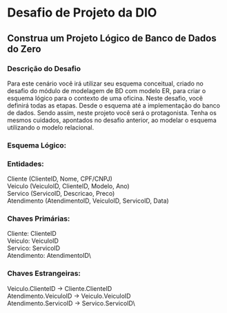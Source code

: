 # Desafio de Projeto da DIO
## Construa um Projeto Lógico de Banco de Dados do Zero

### Descrição do Desafio
Para este cenário você irá utilizar seu esquema conceitual, criado no desafio do módulo de modelagem de BD com modelo ER, para criar o esquema lógico para o contexto de uma oficina. Neste desafio, você definirá todas as etapas. Desde o esquema até a implementação do banco de dados. Sendo assim, neste projeto você será o protagonista. Tenha os mesmos cuidados, apontados no desafio anterior, ao modelar o esquema utilizando o modelo relacional.

### Esquema Lógico:

### Entidades:
Cliente (ClienteID, Nome, CPF/CNPJ)\
Veiculo (VeiculoID, ClienteID, Modelo, Ano)\
Servico (ServicoID, Descricao, Preco)\
Atendimento (AtendimentoID, VeiculoID, ServicoID, Data)

### Chaves Primárias:
Cliente: ClienteID\
Veiculo: VeiculoID\
Servico: ServicoID\
Atendimento: AtendimentoID\

### Chaves Estrangeiras:
Veiculo.ClienteID -> Cliente.ClienteID\
Atendimento.VeiculoID -> Veiculo.VeiculoID\
Atendimento.ServicoID -> Servico.ServicoID\

